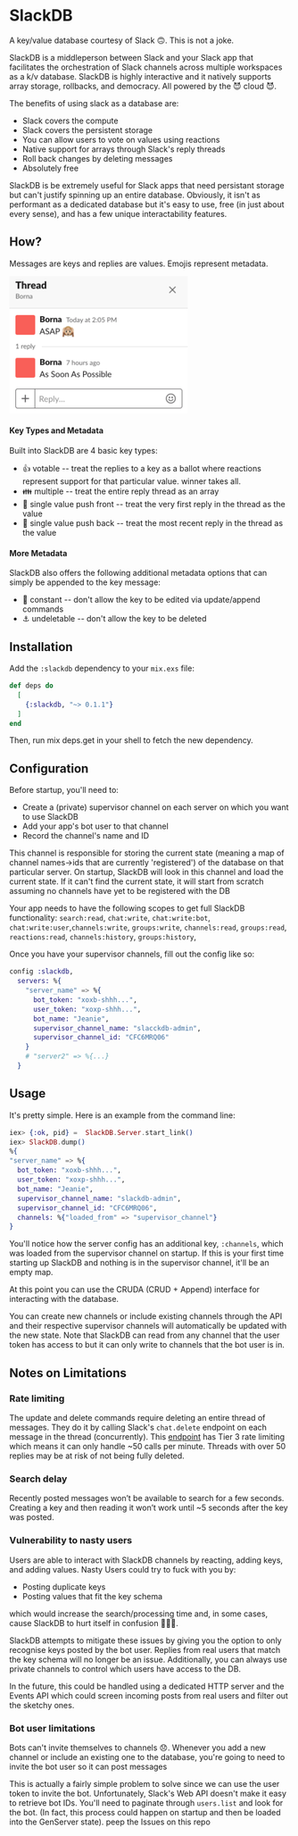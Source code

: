 # SlackDB

A key/value database courtesy of Slack 🙃. This is not a joke.

SlackDB is a middleperson between Slack and your Slack app that facilitates the orchestration of Slack channels across multiple workspaces as a k/v database. SlackDB is highly interactive and it natively supports array storage, rollbacks, and democracy. All powered by the 😈 cloud 😈.

The benefits of using slack as a database are:
* Slack covers the compute
* Slack covers the persistent storage
* You can allow users to vote on values using reactions
* Native support for arrays through Slack's reply threads
* Roll back changes by deleting messages 
* Absolutely free 

SlackDB is be extremely useful for Slack apps that need persistant storage but can't justify spinning up an entire database. Obviously, it isn't as performant as a dedicated database but it's easy to use, free (in just about every sense), and has a few unique interactability features.

## How?

Messages are keys and replies are values. Emojis represent metadata. 

<img src="design/assets/metadata.png" width="320">

#### Key Types and Metadata

Built into SlackDB are 4 basic key types:
* 👍 votable -- treat the replies to a key as a ballot where reactions represent support for that particular value. winner takes all.
* 👪 multiple -- treat the entire reply thread as an array
* 🙉 single value push front -- treat the very first reply in the thread as the value
* 🐒 single value push back -- treat the most recent reply in the thread as the value

#### More Metadata

SlackDB also offers the following additional metadata options that can simply be appended to the key message:
* 🚯 constant -- don't allow the key to be edited via update/append commands
* ⚓ undeletable -- don't allow the key to be deleted

## Installation
<!-- 
If [available in Hex](https://hex.pm/docs/publish), the package can be installed
by adding `slackdb` to your list of dependencies in `mix.exs`: -->

Add the `:slackdb` dependency to your `mix.exs` file:

```elixir
def deps do
  [
    {:slackdb, "~> 0.1.1"}
  ]
end
```

Then, run mix deps.get in your shell to fetch the new dependency.

<!-- 
Documentation can be generated with [ExDoc](https://github.com/elixir-lang/ex_doc)
and published on [HexDocs](https://hexdocs.pm). Once published, the docs can
be found at [https://hexdocs.pm/slackdb](https://hexdocs.pm/slackdb). -->

## Configuration

Before startup, you'll need to:
* Create a (private) supervisor channel on each server on which you want to use SlackDB
* Add your app's bot user to that channel
* Record the channel's name and ID

This channel is responsible for storing the current state (meaning a map of channel names->ids that are currently 'registered') of the database on that particular server. On startup, SlackDB will look in this channel and load the current state. If it can't find the current state, it will start from scratch assuming no channels have yet to be registered with the DB

Your app needs to have the following scopes to get full SlackDB functionality:
`search:read`, `chat:write`, `chat:write:bot`, `chat:write:user`,`channels:write`, `groups:write`, `channels:read`, `groups:read`, `	reactions:read`, `channels:history`, `groups:history`, 

Once you have your supervisor channels, fill out the config like so:

```elixir
config :slackdb,
  servers: %{
    "server_name" => %{
      bot_token: "xoxb-shhh...",
      user_token: "xoxp-shhh...",
      bot_name: "Jeanie",
      supervisor_channel_name: "slacckdb-admin",
      supervisor_channel_id: "CFC6MRQ06"
    }
    # "server2" => %{...}
  }
```

## Usage

It's pretty simple. Here is an example from the command line:
```elixir 
iex> {:ok, pid} =  SlackDB.Server.start_link()
iex> SlackDB.dump() 
%{
"server_name" => %{
  bot_token: "xoxb-shhh...",
  user_token: "xoxp-shhh...",
  bot_name: "Jeanie",
  supervisor_channel_name: "slackdb-admin",
  supervisor_channel_id: "CFC6MRQ06",
  channels: %{"loaded_from" => "supervisor_channel"}
}
```
You'll notice how the server config has an additional key, `:channels`, which was loaded from the supervisor channel on startup. If this is your first time starting up SlackDB and nothing is in the supervisor channel, it'll be an empty map.

At this point you can use the CRUDA (CRUD + Append) interface for interacting with the database.

You can create new channels or include existing channels through the API and their respective supervisor channels will automatically be updated with the new state. Note that SlackDB can read from any channel that the user token has access to but it can only write to channels that the bot user is in.


## Notes on Limitations
### Rate limiting
The update and delete commands require deleting an entire thread of messages. They do it by calling Slack's `chat.delete` endpoint on each message in the thread (concurrently). This [endpoint](https://api.slack.com/methods/chat.delete) has Tier 3 rate limiting which means it can only handle ~50 calls per minute. Threads with over 50 replies may be at risk of not being fully deleted. 

### Search delay
Recently posted messages won’t be available to search for a few seconds. Creating a key and then reading it won’t work until ~5 seconds after the key was posted.

### Vulnerability to nasty users
Users are able to interact with SlackDB channels by reacting, adding keys, and adding values.
Nasty Users could try to fuck with you by:
* Posting duplicate keys
* Posting values that fit the key schema

which would increase the search/processing time and, in some cases, cause SlackDB to hurt itself in confusion 🐤🐤🐤.

SlackDB attempts to mitigate these issues by giving you the option to only recognise keys posted by the bot user. Replies from real users that match the key schema will no longer be an issue. Additionally, you can always use private channels to control which users have access to the DB.

In the future, this could be handled using a dedicated HTTP server and the Events API which could screen incoming posts from real users and filter out the sketchy ones.

### Bot user limitations
Bots can't invite themselves to channels 😞. Whenever you add a new channel or include an existing one to the database, you're going to need to invite the bot user so it can post messages 

This is actually a fairly simple problem to solve since we can use the user token to invite the bot. Unfortunately, Slack's Web API doesn't make it easy to retrieve bot IDs. You'll need to paginate through `users.list` and look for the bot. (In fact, this process could happen on startup and then be loaded into the GenServer state). peep the Issues on this repo
